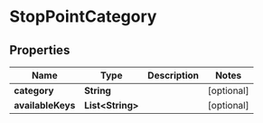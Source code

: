 
# StopPointCategory

## Properties
Name | Type | Description | Notes
------------ | ------------- | ------------- | -------------
**category** | **String** |  |  [optional]
**availableKeys** | **List&lt;String&gt;** |  |  [optional]



